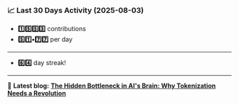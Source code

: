 <!--START_STATS-->
### 📈 Last 30 Days Activity (2025-08-03)  
- **1️⃣5️⃣5️⃣3️⃣** contributions  
- **5️⃣1️⃣•7️⃣7️⃣** per day
---
- **6️⃣4️⃣** day streak!
---
📝 **Latest blog:** [**The Hidden Bottleneck in AI's Brain: Why Tokenization Needs a Revolution**](https://andriak.com/blog/tokenization-revolution)
<!--END_STATS-->
